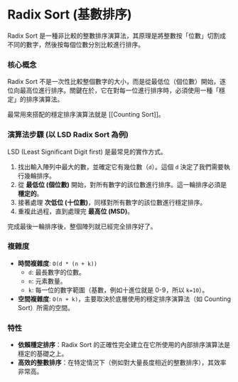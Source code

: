 # Radix Sort (基數排序)

Radix Sort 是一種非比較的整數排序演算法，其原理是將整數按「位數」切割成不同的數字，然後按每個位數分別比較進行排序。

### 核心概念

Radix Sort 不是一次性比較整個數字的大小，而是從最低位（個位數）開始，逐位向最高位進行排序。關鍵在於，它在對每一位進行排序時，必須使用一種「穩定」的排序演算法。

最常用來搭配的穩定排序演算法就是 [[Counting Sort]]。

### 演算法步驟 (以 LSD Radix Sort 為例)

LSD (Least Significant Digit first) 是最常見的實作方式。

1.  找出輸入陣列中最大的數，並確定它有幾位數（`d`）。這個 `d` 決定了我們需要執行幾輪排序。
2.  從 **最低位 (個位數)** 開始，對所有數字的該位數進行排序。這一輪排序必須是**穩定的**。
3.  接著處理 **次低位 (十位數)**，同樣對所有數字的該位數進行穩定排序。
4.  重複此過程，直到處理完 **最高位 (MSD)**。

完成最後一輪排序後，整個陣列就已經完全排序好了。

### 複雜度

*   **時間複雜度**: `O(d * (n + k))`
    *   `d`: 最長數字的位數。
    *   `n`: 元素數量。
    *   `k`: 每一位的數字範圍（基數，例如十進位就是 0-9，所以 `k=10`）。
*   **空間複雜度**: `O(n + k)`，主要取決於底層使用的穩定排序演算法（如 Counting Sort）所需的空間。

### 特性

*   **依賴穩定排序**：Radix Sort 的正確性完全建立在它所使用的內部排序演算法是穩定的基礎之上。
*   **高效的整數排序**：在特定情況下（例如對大量長度相近的整數排序），其效率非常高。
